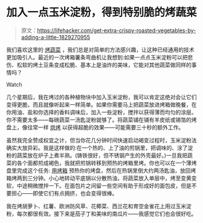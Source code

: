 # 加入一点玉米淀粉，得到特别脆的烤蔬菜

> 原文：<https://lifehacker.com/get-extra-crispy-roasted-vegetables-by-adding-a-little-1829270955>

我们喜欢这里的 [烤蔬菜](https://lifehacker.com/why-roasting-vegetables-is-the-best-way-to-cook-them-1797605912) ，我们总是对简单的方法感兴趣，让这种已经通用的技术更加吸引人。最近的一次烤箱薯条弯曲机让我想到:如果一点点玉米淀粉可以把悲伤、松软的烤土豆条变成松脆、基本上是油炸的美味，它能对其他蔬菜做同样的事情吗？

Watch

几个星期后，我在烤过的各种植物块中加入玉米淀粉，我可以肯定这绝对会让它们变得更脆，而且就像听起来一样简单。如果你需要马上把蔬菜放进烤箱做晚餐，在你用油、盐和你选择的香料调味后，加入一些淀粉，搅拌以获得薄而均匀的涂层。你不需要太多——每磅蔬菜一汤匙淀粉就够了。将蔬菜铺在铺有羊皮纸或锡箔的烤盘上，像往常一样 [烘烤](https://lifehacker.com/learn-how-to-perfectly-roast-any-type-of-vegetable-with-1754366180) 以获得超脆的效果——可能需要三十秒的额外工作。

虽然我完全赞成权宜之计，但当你花几分钟时间快速启动褐变过程时，玉米淀粉法确实大放异彩。我是这样做的:在一个热的、上了油的煎锅里，把调味的、涂了淀粉的蔬菜放在炉子上煮半熟。(铸铁很好，但不锈钢产生的外壳最好。)一旦我把蔬菜的各个面都煎成褐色，我就把煎锅转移到预热的烤箱里烤。你也可以在一个薄烤盘里完成这个任务: [用烤箱](https://lifehacker.com/preheat-the-pan-before-roasting-vegetables-1590521348) 预热你的烤盘，然后在热锅里倒大约两汤匙油，放回烤箱烤两到三分钟。小心地转动平底锅以分散热油，将蔬菜放入单层中，烤至变黄变软，中途稍微搅拌一下。在面包片之间留一些空间有助于形成好的面包皮，但是不要担心——即使它们有点拥挤，也会变得很棒。

我在烤胡萝卜、红薯、欧洲防风草、花椰菜、西兰花和育空金雀花上用过玉米淀粉，每次都很有效。接下来是茄子丁和美味的南瓜片——我感觉它们也会很好吃。
